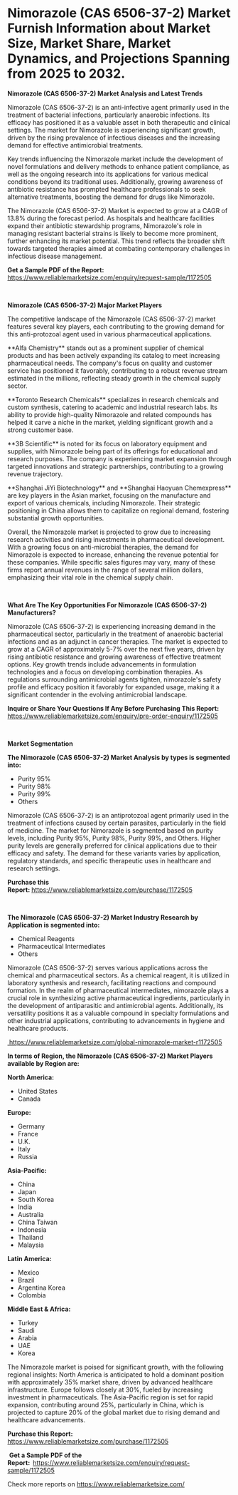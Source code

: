 <p><h1>Nimorazole (CAS 6506-37-2) Market Furnish Information about Market Size, Market Share, Market Dynamics, and Projections Spanning from 2025 to 2032.</h1></p><p><strong>Nimorazole (CAS 6506-37-2) Market Analysis and Latest Trends</strong></p>
<p><p>Nimorazole (CAS 6506-37-2) is an anti-infective agent primarily used in the treatment of bacterial infections, particularly anaerobic infections. Its efficacy has positioned it as a valuable asset in both therapeutic and clinical settings. The market for Nimorazole is experiencing significant growth, driven by the rising prevalence of infectious diseases and the increasing demand for effective antimicrobial treatments. </p><p>Key trends influencing the Nimorazole market include the development of novel formulations and delivery methods to enhance patient compliance, as well as the ongoing research into its applications for various medical conditions beyond its traditional uses. Additionally, growing awareness of antibiotic resistance has prompted healthcare professionals to seek alternative treatments, boosting the demand for drugs like Nimorazole.</p><p>The Nimorazole (CAS 6506-37-2) Market is expected to grow at a CAGR of 13.8% during the forecast period. As hospitals and healthcare facilities expand their antibiotic stewardship programs, Nimorazole's role in managing resistant bacterial strains is likely to become more prominent, further enhancing its market potential. This trend reflects the broader shift towards targeted therapies aimed at combating contemporary challenges in infectious disease management.</p></p>
<p><strong>Get a Sample PDF of the Report:&nbsp;</strong> <a href="https://www.reliablemarketsize.com/enquiry/request-sample/1172505?utm_campaign=3536&utm_medium=2&utm_source=Github&utm_content=ia&utm_term=03042025&utm_id=nimorazole-cas-6506-37-2">https://www.reliablemarketsize.com/enquiry/request-sample/1172505</a></p>
<p>&nbsp;</p>
<p><strong>Nimorazole (CAS 6506-37-2) Major Market Players</strong></p>
<p><p>The competitive landscape of the Nimorazole (CAS 6506-37-2) market features several key players, each contributing to the growing demand for this anti-protozoal agent used in various pharmaceutical applications.</p><p>**Alfa Chemistry** stands out as a prominent supplier of chemical products and has been actively expanding its catalog to meet increasing pharmaceutical needs. The company's focus on quality and customer service has positioned it favorably, contributing to a robust revenue stream estimated in the millions, reflecting steady growth in the chemical supply sector.</p><p>**Toronto Research Chemicals** specializes in research chemicals and custom synthesis, catering to academic and industrial research labs. Its ability to provide high-quality Nimorazole and related compounds has helped it carve a niche in the market, yielding significant growth and a strong customer base.</p><p>**3B Scientific** is noted for its focus on laboratory equipment and supplies, with Nimorazole being part of its offerings for educational and research purposes. The company is experiencing market expansion through targeted innovations and strategic partnerships, contributing to a growing revenue trajectory.</p><p>**Shanghai JiYi Biotechnology** and **Shanghai Haoyuan Chemexpress** are key players in the Asian market, focusing on the manufacture and export of various chemicals, including Nimorazole. Their strategic positioning in China allows them to capitalize on regional demand, fostering substantial growth opportunities.</p><p>Overall, the Nimorazole market is projected to grow due to increasing research activities and rising investments in pharmaceutical development. With a growing focus on anti-microbial therapies, the demand for Nimorazole is expected to increase, enhancing the revenue potential for these companies. While specific sales figures may vary, many of these firms report annual revenues in the range of several million dollars, emphasizing their vital role in the chemical supply chain.</p></p>
<p>&nbsp;</p>
<p><strong>What Are The Key Opportunities For Nimorazole (CAS 6506-37-2) Manufacturers?</strong></p>
<p><p>Nimorazole (CAS 6506-37-2) is experiencing increasing demand in the pharmaceutical sector, particularly in the treatment of anaerobic bacterial infections and as an adjunct in cancer therapies. The market is expected to grow at a CAGR of approximately 5-7% over the next five years, driven by rising antibiotic resistance and growing awareness of effective treatment options. Key growth trends include advancements in formulation technologies and a focus on developing combination therapies. As regulations surrounding antimicrobial agents tighten, nimorazole's safety profile and efficacy position it favorably for expanded usage, making it a significant contender in the evolving antimicrobial landscape.</p></p>
<p><strong>Inquire or Share Your Questions If Any Before Purchasing This Report:</strong> <a href="https://www.reliablemarketsize.com/enquiry/pre-order-enquiry/1172505?utm_campaign=3536&utm_medium=2&utm_source=Github&utm_content=ia&utm_term=03042025&utm_id=nimorazole-cas-6506-37-2">https://www.reliablemarketsize.com/enquiry/pre-order-enquiry/1172505</a></p>
<p>&nbsp;</p>
<p><strong>Market Segmentation</strong></p>
<p><strong>The Nimorazole (CAS 6506-37-2) Market Analysis by types is segmented into:</strong></p>
<p><ul><li>Purity 95%</li><li>Purity 98%</li><li>Purity 99%</li><li>Others</li></ul></p>
<p><p>Nimorazole (CAS 6506-37-2) is an antiprotozoal agent primarily used in the treatment of infections caused by certain parasites, particularly in the field of medicine. The market for Nimorazole is segmented based on purity levels, including Purity 95%, Purity 98%, Purity 99%, and Others. Higher purity levels are generally preferred for clinical applications due to their efficacy and safety. The demand for these variants varies by application, regulatory standards, and specific therapeutic uses in healthcare and research settings.</p></p>
<p><strong>Purchase this Report:&nbsp;</strong><a href="https://www.reliablemarketsize.com/purchase/1172505?utm_campaign=3536&utm_medium=2&utm_source=Github&utm_content=ia&utm_term=03042025&utm_id=nimorazole-cas-6506-37-2">https://www.reliablemarketsize.com/purchase/1172505</a></p>
<p>&nbsp;</p>
<p><strong>The Nimorazole (CAS 6506-37-2) Market Industry Research by Application is segmented into:</strong></p>
<p><ul><li>Chemical Reagents</li><li>Pharmaceutical Intermediates</li><li>Others</li></ul></p>
<p><p>Nimorazole (CAS 6506-37-2) serves various applications across the chemical and pharmaceutical sectors. As a chemical reagent, it is utilized in laboratory synthesis and research, facilitating reactions and compound formation. In the realm of pharmaceutical intermediates, nimorazole plays a crucial role in synthesizing active pharmaceutical ingredients, particularly in the development of antiparasitic and antimicrobial agents. Additionally, its versatility positions it as a valuable compound in specialty formulations and other industrial applications, contributing to advancements in hygiene and healthcare products.</p></p>
<p><a href="https://www.reliablemarketsize.com/global-nimorazole-market-r1172505?utm_campaign=3536&utm_medium=2&utm_source=Github&utm_content=ia&utm_term=03042025&utm_id=nimorazole-cas-6506-37-2">&nbsp;https://www.reliablemarketsize.com/global-nimorazole-market-r1172505</a></p>
<p><strong>In terms of Region, the Nimorazole (CAS 6506-37-2) Market Players available by Region are:</strong></p>
<p>
    <p> <strong> North America: </strong>
        <ul>
            <li>United States</li>
            <li>Canada</li>
        </ul>
        </p> 
    <p> <strong> Europe: </strong>
        <ul>
            <li>Germany</li>
            <li>France</li>
            <li>U.K.</li>
            <li>Italy</li>
            <li>Russia</li>
        </ul>
        </p> 
    <p> <strong> Asia-Pacific: </strong>
        <ul>
            <li>China</li>
            <li>Japan</li>
            <li>South Korea</li>
            <li>India</li>
            <li>Australia</li>
            <li>China Taiwan</li>
            <li>Indonesia</li>
            <li>Thailand</li>
            <li>Malaysia</li>
        </ul>
        </p> 
    <p> <strong> Latin America: </strong>
        <ul>
            <li>Mexico</li>
            <li>Brazil</li>
            <li>Argentina Korea</li>
            <li>Colombia</li>
        </ul>
        </p> 
    <p> <strong> Middle East & Africa: </strong>
        <ul>
            <li>Turkey</li>
            <li>Saudi</li>
            <li>Arabia</li>
            <li>UAE</li>
            <li>Korea</li>
        </ul>
    </p>
    </p>
<p><p>The Nimorazole market is poised for significant growth, with the following regional insights: North America is anticipated to hold a dominant position with approximately 35% market share, driven by advanced healthcare infrastructure. Europe follows closely at 30%, fueled by increasing investment in pharmaceuticals. The Asia-Pacific region is set for rapid expansion, contributing around 25%, particularly in China, which is projected to capture 20% of the global market due to rising demand and healthcare advancements.</p></p>
<p><strong>Purchase this Report: </strong><a href="https://www.reliablemarketsize.com/purchase/1172505?utm_campaign=3536&utm_medium=2&utm_source=Github&utm_content=ia&utm_term=03042025&utm_id=nimorazole-cas-6506-37-2">https://www.reliablemarketsize.com/purchase/1172505</a></p>
<p>&nbsp;<strong>Get a Sample PDF of the Report:&nbsp;&nbsp;</strong><a href="https://www.reliablemarketsize.com/enquiry/request-sample/1172505?utm_campaign=3536&utm_medium=2&utm_source=Github&utm_content=ia&utm_term=03042025&utm_id=nimorazole-cas-6506-37-2">https://www.reliablemarketsize.com/enquiry/request-sample/1172505</a></p>
<p><strong></strong></p>
<p>Check more reports on <a href="https://www.reliablemarketsize.com/?utm_campaign=3536&utm_medium=2&utm_source=Github&utm_content=ia&utm_term=03042025&utm_id=nimorazole-cas-6506-37-2">https://www.reliablemarketsize.com/</a></p>